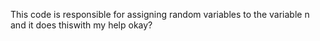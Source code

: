 This code is responsible for assigning random variables to the variable n and it does thiswith my help okay?
